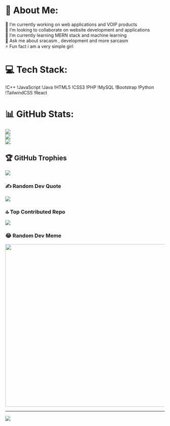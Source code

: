 # 💫 About Me:
🔭 I’m currently working on web applications and VOIP products<br>👯 I’m looking to collaborate on website development and applications<br>🌱 I’m currently learning MERN stack and machine learning <br>💬 Ask me about sracasm , development and more sarcasm<br>⚡ Fun fact i am a very simple girl


# 💻 Tech Stack:
!C++ !JavaScript !Java !HTML5 !CSS3 !PHP !MySQL !Bootstrap !Python !TailwindCSS !React
# 📊 GitHub Stats:
![](https://github-readme-stats.vercel.app/api?username=krutika2311&theme=dark&hide_border=false&include_all_commits=false&count_private=false)<br/>
![](https://github-readme-streak-stats.herokuapp.com/?user=krutika2311&theme=dark&hide_border=false)<br/>
![](https://github-readme-stats.vercel.app/api/top-langs/?username=krutika2311&theme=dark&hide_border=false&include_all_commits=false&count_private=false&layout=compact)

## 🏆 GitHub Trophies
![](https://github-profile-trophy.vercel.app/?username=krutika2311&theme=buddhism&no-frame=true&no-bg=false&margin-w=4)

### ✍️ Random Dev Quote
![](https://quotes-github-readme.vercel.app/api?type=vetical&theme=tokyonight)

### 🔝 Top Contributed Repo
![](https://github-contributor-stats.vercel.app/api?username=krutika2311&limit=5&theme=dracula&combine_all_yearly_contributions=true)

### 😂 Random Dev Meme
<img src="https://rm.up.railway.app/" width="512px"/>

---
![](https://visitcount.itsvg.in)

<!-- Proudly created with GPRM ( https://gprm.itsvg.in ) -->



